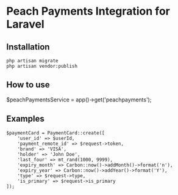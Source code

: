 # Peach Payments Integration for Laravel

## Installation
```
php artisan migrate
php artisan vendor:publish
```

## How to use
$peachPaymentsService = app()->get('peachpayments');

## Examples

```
$paymentCard = PaymentCard::create([
    'user_id' => $userId,
    'payment_remote_id' => $request->token,
    'brand' => 'VISA',
    'holder' => 'John Doe',
    'last_four' => mt_rand(1000, 9999),
    'expiry_month' => Carbon::now()->addMonth()->format('n'),
    'expiry_year' => Carbon::now()->addYear()->format('Y'),
    'type' => $request->type,
    'is_primary' => $request->is_primary
]);
```